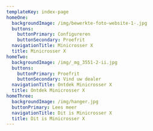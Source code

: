 ```yaml
---
templateKey: index-page
homeOne:
  backgroundImage: /img/bewerkte-foto-website-1-.jpg
  buttons:
    buttonPrimary: Configureren
    buttonSecondary: Proefrit
  navigationTitle: Minicrosser X
  title: Minicrosser X
homeTwo:
  backgroundImage: /img/_mg_3551-2-ii.jpg
  buttons:
    buttonPrimary: Proefrit
    buttonSecondary: Vind uw dealer
  navigationTitle: Ontdek Minicrosser X
  title: Ontdek Minicrosser X
homeThree:
  backgroundImage: /img/hanger.jpg
  buttonPrimary: Lees meer
  navigationTitle: Dit is Minicrosser X
  title: Dit is Minicrosser X
---
```


